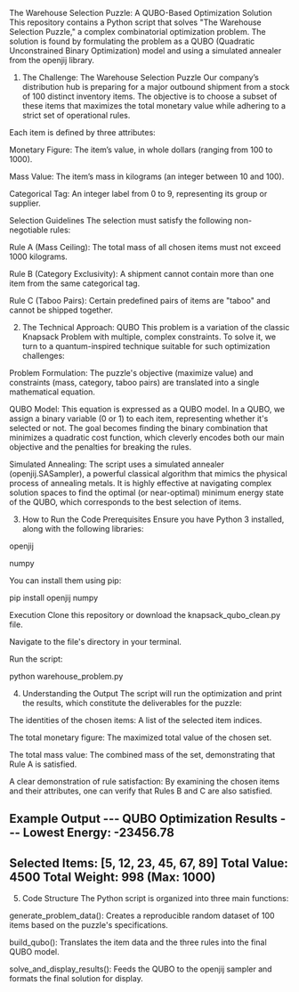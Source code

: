 The Warehouse Selection Puzzle: A QUBO-Based Optimization Solution
This repository contains a Python script that solves "The Warehouse Selection Puzzle," a complex combinatorial optimization problem. The solution is found by formulating the problem as a QUBO (Quadratic Unconstrained Binary Optimization) model and using a simulated annealer from the openjij library.

1. The Challenge: The Warehouse Selection Puzzle
Our company’s distribution hub is preparing for a major outbound shipment from a stock of 100 distinct inventory items. The objective is to choose a subset of these items that maximizes the total monetary value while adhering to a strict set of operational rules.

Each item is defined by three attributes:

Monetary Figure: The item’s value, in whole dollars (ranging from 100 to 1000).

Mass Value: The item’s mass in kilograms (an integer between 10 and 100).

Categorical Tag: An integer label from 0 to 9, representing its group or supplier.

Selection Guidelines
The selection must satisfy the following non-negotiable rules:

Rule A (Mass Ceiling): The total mass of all chosen items must not exceed 1000 kilograms.

Rule B (Category Exclusivity): A shipment cannot contain more than one item from the same categorical tag.

Rule C (Taboo Pairs): Certain predefined pairs of items are "taboo" and cannot be shipped together.

2. The Technical Approach: QUBO
This problem is a variation of the classic Knapsack Problem with multiple, complex constraints. To solve it, we turn to a quantum-inspired technique suitable for such optimization challenges:

Problem Formulation: The puzzle's objective (maximize value) and constraints (mass, category, taboo pairs) are translated into a single mathematical equation.

QUBO Model: This equation is expressed as a QUBO model. In a QUBO, we assign a binary variable (0 or 1) to each item, representing whether it's selected or not. The goal becomes finding the binary combination that minimizes a quadratic cost function, which cleverly encodes both our main objective and the penalties for breaking the rules.

Simulated Annealing: The script uses a simulated annealer (openjij.SASampler), a powerful classical algorithm that mimics the physical process of annealing metals. It is highly effective at navigating complex solution spaces to find the optimal (or near-optimal) minimum energy state of the QUBO, which corresponds to the best selection of items.

3. How to Run the Code
Prerequisites
Ensure you have Python 3 installed, along with the following libraries:

openjij

numpy

You can install them using pip:

pip install openjij numpy

Execution
Clone this repository or download the knapsack_qubo_clean.py file.

Navigate to the file's directory in your terminal.

Run the script:

python warehouse_problem.py

4. Understanding the Output
The script will run the optimization and print the results, which constitute the deliverables for the puzzle:

The identities of the chosen items: A list of the selected item indices.

The total monetary figure: The maximized total value of the chosen set.

The total mass value: The combined mass of the set, demonstrating that Rule A is satisfied.

A clear demonstration of rule satisfaction: By examining the chosen items and their attributes, one can verify that Rules B and C are also satisfied.

Example Output
--- QUBO Optimization Results ---
Lowest Energy: -23456.78
-----------------------------------
Selected Items: [5, 12, 23, 45, 67, 89]
Total Value: 4500
Total Weight: 998 (Max: 1000)
-----------------------------------

5. Code Structure
The Python script is organized into three main functions:

generate_problem_data(): Creates a reproducible random dataset of 100 items based on the puzzle's specifications.

build_qubo(): Translates the item data and the three rules into the final QUBO model.

solve_and_display_results(): Feeds the QUBO to the openjij sampler and formats the final solution for display.